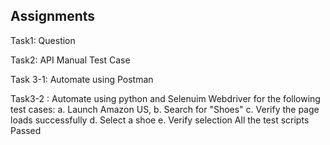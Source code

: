 
## Assignments

Task1: Question

Task2: API Manual Test Case

Task 3-1: Automate using Postman

Task3-2 : Automate using python and Selenuim Webdriver for the following test cases: a. Launch Amazon US, b. Search for "Shoes" c. Verify the page loads successfully d. Select a shoe e. Verify selection All the test scripts Passed


